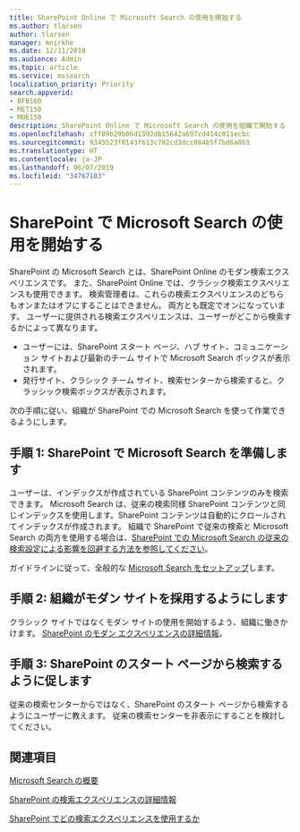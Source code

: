 ```yaml
---
title: SharePoint Online で Microsoft Search の使用を開始する
ms.author: tlarsen
author: tlarsen
manager: mnirkhe
ms.date: 12/11/2018
ms.audience: Admin
ms.topic: article
ms.service: mssearch
localization_priority: Priority
search.appverid:
- BFB160
- MET150
- MOE150
description: SharePoint Online で Microsoft Search の使用を組織で開始する
ms.openlocfilehash: cff89b29b06d1592db15642a697cd414c011ecbc
ms.sourcegitcommit: 9345523f0143f613c702cd3dcc084b5f7bd6a0b5
ms.translationtype: HT
ms.contentlocale: ja-JP
ms.lasthandoff: 06/07/2019
ms.locfileid: "34767183"
---
```

# <a name="get-started-with-microsoft-search-in-sharepoint"></a>SharePoint で Microsoft Search の使用を開始する

SharePoint の Microsoft Search とは、SharePoint Online のモダン検索エクスペリエンスです。 また、SharePoint Online では、クラシック検索エクスペリエンスも使用できます。 検索管理者は、これらの検索エクスペリエンスのどちらもオンまたはオフにすることはできません。 両方とも既定でオンになっています。 ユーザーに提供される検索エクスペリエンスは、ユーザーがどこから検索するかによって異なります。

- ユーザーには、SharePoint スタート ページ、ハブ サイト、コミュニケーション サイトおよび最新のチーム サイトで Microsoft Search ボックスが表示されます。
- 発行サイト、クラシック チーム サイト、検索センターから検索すると、クラッシック検索ボックスが表示されます。

次の手順に従い、組織が SharePoint での Microsoft Search を使って作業できるようにします。

## <a name="step-1-prepare-for-microsoft-search-in-sharepoint"></a>手順 1: SharePoint で Microsoft Search を準備します

ユーザーは、インデックスが作成されている SharePoint コンテンツのみを検索できます。 Microsoft Search は、従来の検索同様 SharePoint コンテンツと同じインデックスを使用します。SharePoint コンテンツは自動的にクロールされてインデックスが作成されます。 組織で SharePoint で従来の検索と Microsoft Search の両方を使用する場合は、[SharePoint での Microsoft Search の従来の検索設定による影響を回避する方法を参照してください](https://docs.microsoft.com/sharepoint/differences-classic-modern-search)。

ガイドラインに従って、全般的な [Microsoft Search をセットアップ](set-up-microsoft-search.md)します。


## <a name="step-2-get-your-organization-to-adopt-modern-sites"></a>手順 2: 組織がモダン サイトを採用するようにします

クラシック サイトではなくモダン サイトの使用を開始するよう、組織に働きかけます。 [SharePoint のモダン エクスペリエンスの詳細情報](https://support.office.com/article/SharePoint-classic-and-modern-experiences-5725c103-505d-4a6e-9350-300d3ec7d73f)。

## <a name="step-3-promote-searching-from-the-sharepoint-start-page"></a>手順 3: SharePoint のスタート ページから検索するように促します

従来の検索センターからではなく、SharePoint のスタート ページから検索するようにユーザーに教えます。 従来の検索センターを非表示にすることを検討してください。

## <a name="see-also"></a>関連項目
[Microsoft Search の概要](overview-microsoft-search.md)

[SharePoint の検索エクスペリエンスの詳細情報](https://docs.microsoft.com/ja-JP/sharepoint/overview-of-search)

[SharePoint でどの検索エクスペリエンスを使用するか](https://docs.microsoft.com/sharepoint/get-started-with-modern-search-experience)